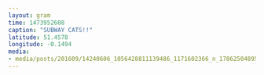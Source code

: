 ```yaml
---
layout: gram
time: 1473952608
caption: "SUBWAY CATS!!"
latitude: 51.4578
longitude: -0.1494
media:
- media/posts/201609/14240606_1056428811139486_1171602366_n_17862504895003883.jpg
---
```

